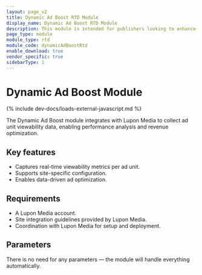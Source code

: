 ```yaml
---
layout: page_v2
title: Dynamic Ad Boost RTD Module
display_name: Dynamic Ad Boost RTD Module
description: This module is intended for publishers looking to enhance ad performance visibility and improve monetization through data analytics.
page_type: module
module_type: rtd
module_code: dynamicAdBoostRtd
enable_download: true
vendor_specific: true
sidebarType: 1
---
```


# Dynamic Ad Boost Module

{% include dev-docs/loads-external-javascript.md %}

The Dynamic Ad Boost module integrates with Lupon Media to collect ad unit viewability data, enabling performance analysis and revenue optimization.

## Key features

- Captures real-time viewability metrics per ad unit.
- Supports site-specific configuration.
- Enables data-driven ad optimization.

## Requirements

- A Lupon Media account.
- Site integration guidelines provided by Lupon Media.
- Coordination with Lupon Media for setup and deployment.

## Parameters

There is no need for any parameters — the module will handle everything automatically.
